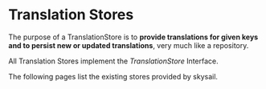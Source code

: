 # Translation Stores

The purpose of a TranslationStore is to **provide translations for given keys and to persist new or updated translations**, very much like a repository.

All Translation Stores implement the _TranslationStore_ Interface.

The following pages list the existing stores provided by skysail.

